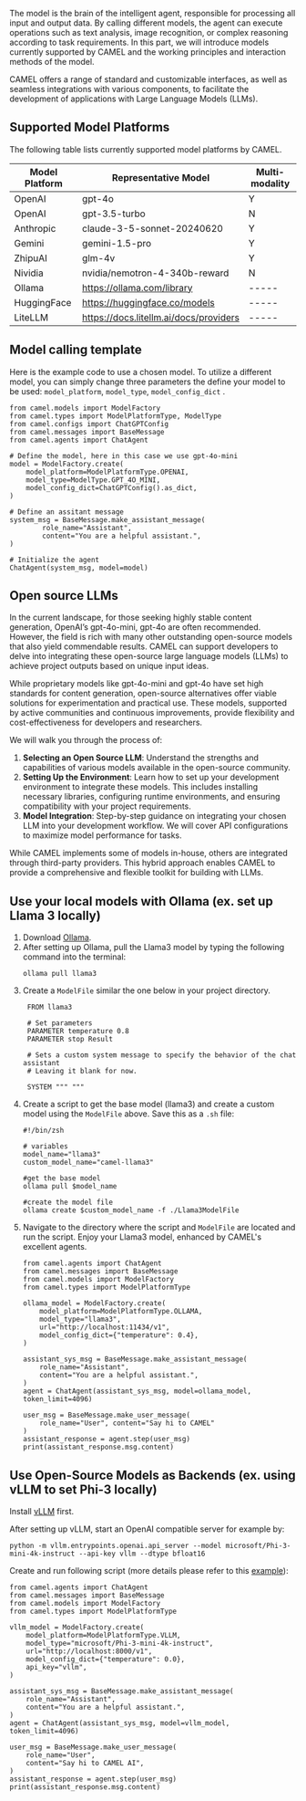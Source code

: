The model is the brain of the intelligent agent, responsible for processing all input and output data. By calling different models, the agent can execute operations such as text analysis, image recognition, or complex reasoning according to task requirements. In this part, we will introduce models currently supported by CAMEL and the working principles and interaction methods of the model.

CAMEL offers a range of standard and customizable interfaces, as well as seamless integrations with various components, to facilitate the development of applications with Large Language Models (LLMs).

## Supported Model Platforms

The following table lists currently supported model platforms by CAMEL.

| Model Platform | Representative Model| Multi-modality |
| ----- | ----- | ----- |
| OpenAI | gpt-4o | Y |
| OpenAI | gpt-3.5-turbo | N |
| Anthropic | claude-3-5-sonnet-20240620 | Y |
| Gemini | gemini-1.5-pro | Y |
| ZhipuAI | glm-4v | Y |
| Nividia | nvidia/nemotron-4-340b-reward | N |
| Ollama | https://ollama.com/library | ----- |
| HuggingFace | https://huggingface.co/models | ----- |
| LiteLLM | https://docs.litellm.ai/docs/providers | ----- |

## Model calling template

Here is the example code to use a chosen model. To utilize a different model, you can simply change three parameters the define your model to be used: `model_platform`, `model_type`, `model_config_dict` .

```
from camel.models import ModelFactory
from camel.types import ModelPlatformType, ModelType
from camel.configs import ChatGPTConfig
from camel.messages import BaseMessage
from camel.agents import ChatAgent

# Define the model, here in this case we use gpt-4o-mini
model = ModelFactory.create(
    model_platform=ModelPlatformType.OPENAI,
    model_type=ModelType.GPT_4O_MINI,
    model_config_dict=ChatGPTConfig().as_dict,
)

# Define an assitant message
system_msg = BaseMessage.make_assistant_message(
        role_name="Assistant",
        content="You are a helpful assistant.",
)

# Initialize the agent
ChatAgent(system_msg, model=model)
```

## Open source LLMs
In the current landscape, for those seeking highly stable content generation, OpenAI’s gpt-4o-mini, gpt-4o are often recommended. However, the field is rich with many other outstanding open-source models that also yield commendable results. CAMEL can support developers to delve into integrating these open-source large language models (LLMs) to achieve project outputs based on unique input ideas.

While proprietary models like gpt-4o-mini and gpt-4o have set high standards for content generation, open-source alternatives offer viable solutions for experimentation and practical use. These models, supported by active communities and continuous improvements, provide flexibility and cost-effectiveness for developers and researchers.

We will walk you through the process of:

1. **Selecting an Open Source LLM**: Understand the strengths and capabilities of various models available in the open-source community. 
2. **Setting Up the Environment**: Learn how to set up your development environment to integrate these models. This includes installing necessary libraries, configuring runtime environments, and ensuring compatibility with your project requirements.
3. **Model Integration**: Step-by-step guidance on integrating your chosen LLM into your development workflow. We will cover API configurations to maximize model performance for tasks.

While CAMEL implements some of models in-house, others are integrated through third-party providers. This hybrid approach enables CAMEL to provide a comprehensive and flexible toolkit for building with LLMs.


## Use your local models with Ollama (ex. set up Llama 3 locally)

1. Download [Ollama](https://ollama.com/download).
2. After setting up Ollama, pull the Llama3 model by typing the following command into the terminal:
   ```
   ollama pull llama3
   ```
3. Create a `ModelFile` similar the one below in your project directory.
   ```
    FROM llama3

    # Set parameters
    PARAMETER temperature 0.8
    PARAMETER stop Result

    # Sets a custom system message to specify the behavior of the chat assistant
    # Leaving it blank for now.

    SYSTEM """ """
    ```
4. Create a script to get the base model (llama3) and create a custom model using the `ModelFile` above. Save this as a `.sh` file:
    ```
    #!/bin/zsh
    
    # variables
    model_name="llama3"
    custom_model_name="camel-llama3"
    
    #get the base model
    ollama pull $model_name
    
    #create the model file
    ollama create $custom_model_name -f ./Llama3ModelFile
    ```
5. Navigate to the directory where the script and `ModelFile` are located and run the script. Enjoy your Llama3 model, enhanced by CAMEL's excellent agents.
    ```
    from camel.agents import ChatAgent
    from camel.messages import BaseMessage
    from camel.models import ModelFactory
    from camel.types import ModelPlatformType
    
    ollama_model = ModelFactory.create(
        model_platform=ModelPlatformType.OLLAMA,
        model_type="llama3",
        url="http://localhost:11434/v1",
        model_config_dict={"temperature": 0.4},
    )
    
    assistant_sys_msg = BaseMessage.make_assistant_message(
        role_name="Assistant",
        content="You are a helpful assistant.",
    )
    agent = ChatAgent(assistant_sys_msg, model=ollama_model, token_limit=4096)
    
    user_msg = BaseMessage.make_user_message(
        role_name="User", content="Say hi to CAMEL"
    )
    assistant_response = agent.step(user_msg)
    print(assistant_response.msg.content)
    ```

## Use Open-Source Models as Backends (ex. using vLLM to set Phi-3 locally)

Install [vLLM](https://docs.vllm.ai/en/latest/getting_started/installation.html) first.

After setting up vLLM, start an OpenAI compatible server for example by:

```
python -m vllm.entrypoints.openai.api_server --model microsoft/Phi-3-mini-4k-instruct --api-key vllm --dtype bfloat16
```
Create and run following script (more details please refer to this [example](https://github.com/camel-ai/camel/blob/master/examples/models/vllm_model_example.py)):


```
from camel.agents import ChatAgent
from camel.messages import BaseMessage
from camel.models import ModelFactory
from camel.types import ModelPlatformType

vllm_model = ModelFactory.create(
    model_platform=ModelPlatformType.VLLM,
    model_type="microsoft/Phi-3-mini-4k-instruct",
    url="http://localhost:8000/v1",
    model_config_dict={"temperature": 0.0},
    api_key="vllm",
)

assistant_sys_msg = BaseMessage.make_assistant_message(
    role_name="Assistant",
    content="You are a helpful assistant.",
)
agent = ChatAgent(assistant_sys_msg, model=vllm_model, token_limit=4096)

user_msg = BaseMessage.make_user_message(
    role_name="User",
    content="Say hi to CAMEL AI",
)
assistant_response = agent.step(user_msg)
print(assistant_response.msg.content)
```
